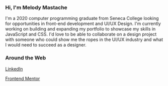### Hi, I'm Melody Mastache 

I'm a 2020 computer programming graduate from Seneca College looking for opportunities in front-end development and UI/UX Design. I'm currently working on building and expanding my portfolio to showcase my skills in JavaScript and CSS. I'd love to be able to collaborate on a design project with someone who could show me the ropes in the UI/UX industry and what I would need to succeed as a designer. 

### Around the Web
[LinkedIn](https://www.linkedin.com/in/melody-mastache-605536156/ "Melody's LinkedIn Profile")

[Frontend Mentor](https://www.frontendmentor.io/profile/melodymastache "Melody's Profile on frontendmentor.io")

<!--
**melodymastache/melodymastache** is a ✨ _special_ ✨ repository because its `README.md` (this file) appears on your GitHub profile.

Here are some ideas to get you started:

- 🔭 I’m currently working on ...
- 🌱 I’m currently learning ...
- 👯 I’m looking to collaborate on ...
- 🤔 I’m looking for help with ...
- 💬 Ask me about ...
- 📫 How to reach me: ...
- ⚡ Fun fact: ...
-->
